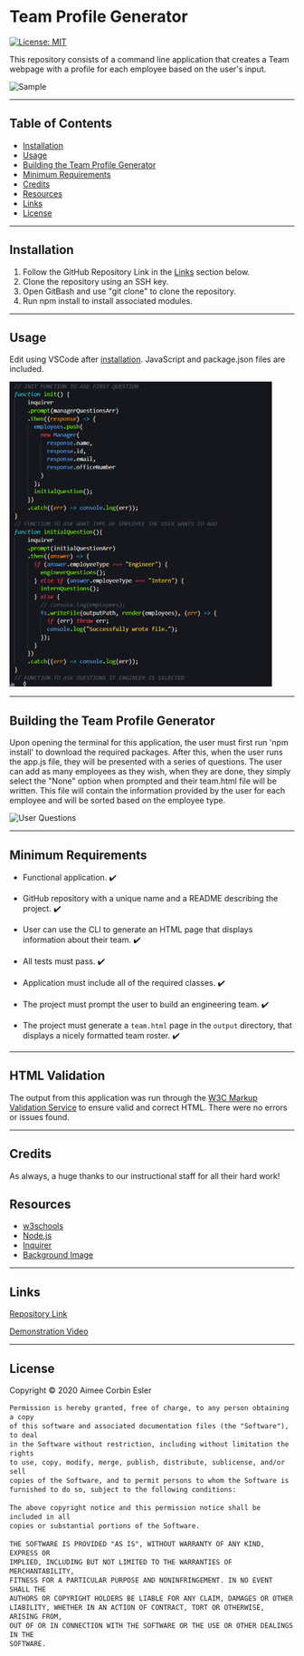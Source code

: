 # Team Profile Generator

[![License: MIT](https://img.shields.io/badge/License-MIT-yellow.svg)](https://opensource.org/licenses/MIT)

This repository consists of a command line application that creates a Team webpage with a profile for each employee based on the user's input.

![Sample]()

---

## Table of Contents

- [Installation](#installation)
- [Usage](#Usage)
- [Building the Team Profile Generator](#building-the-team-profile-generator)
- [Minimum Requirements](#minimum-requirements)
- [Credits](#credits)
- [Resources](#resources)
- [Links](#Links)
- [License](#license)

---

## Installation

1. Follow the GitHub Repository Link in the [Links](#Links) section below.
1. Clone the repository using an SSH key.
1. Open GitBash and use "git clone" to clone the repository.
1. Run npm install to install associated modules.

---

## Usage

Edit using VSCode after [installation](#installation). JavaScript and package.json files are included.

![JS](./assets/readme-images/JS.PNG)

---

## Building the Team Profile Generator

Upon opening the terminal for this application, the user must first run 'npm install' to download the required packages. After this, when the user runs the app.js file, they will be presented with a series of questions. The user can add as many employees as they wish, when they are done, they simply select the "None" option when prompted and their team.html file will be written. This file will contain the information provided by the user for each employee and will be sorted based on the employee type.

![User Questions]()

---

## Minimum Requirements

- Functional application. :heavy_check_mark:

- GitHub repository with a unique name and a README describing the project. :heavy_check_mark:

- User can use the CLI to generate an HTML page that displays information about their team. :heavy_check_mark:

- All tests must pass. :heavy_check_mark:

- Application must include all of the required classes. :heavy_check_mark:

- The project must prompt the user to build an engineering team. :heavy_check_mark:

- The project must generate a `team.html` page in the `output` directory, that displays a nicely formatted team roster. :heavy_check_mark:

---

## HTML Validation

The output from this application was run through the [W3C Markup Validation Service](https://validator.w3.org/) to ensure valid and correct HTML. There were no errors or issues found.

---

## Credits

As always, a huge thanks to our instructional staff for all their hard work!

## Resources

- [w3schools](https://www.w3schools.com)
- [Node.js](https://nodejs.org/en/)
- [Inquirer](https://www.npmjs.com/package/inquirer)
- [Background Image](https://pixabay.com/vectors/computer-cyber-circuitry-circuits-3163437/)

---

## Links

[Repository Link](https://github.com/aimeecesler/team-profile-generator)

[Demonstration Video]()

---

## License

Copyright &copy; 2020 Aimee Corbin Esler

    Permission is hereby granted, free of charge, to any person obtaining a copy
    of this software and associated documentation files (the "Software"), to deal
    in the Software without restriction, including without limitation the rights
    to use, copy, modify, merge, publish, distribute, sublicense, and/or sell
    copies of the Software, and to permit persons to whom the Software is
    furnished to do so, subject to the following conditions:

    The above copyright notice and this permission notice shall be included in all
    copies or substantial portions of the Software.

    THE SOFTWARE IS PROVIDED "AS IS", WITHOUT WARRANTY OF ANY KIND, EXPRESS OR
    IMPLIED, INCLUDING BUT NOT LIMITED TO THE WARRANTIES OF MERCHANTABILITY,
    FITNESS FOR A PARTICULAR PURPOSE AND NONINFRINGEMENT. IN NO EVENT SHALL THE
    AUTHORS OR COPYRIGHT HOLDERS BE LIABLE FOR ANY CLAIM, DAMAGES OR OTHER
    LIABILITY, WHETHER IN AN ACTION OF CONTRACT, TORT OR OTHERWISE, ARISING FROM,
    OUT OF OR IN CONNECTION WITH THE SOFTWARE OR THE USE OR OTHER DEALINGS IN THE
    SOFTWARE.
